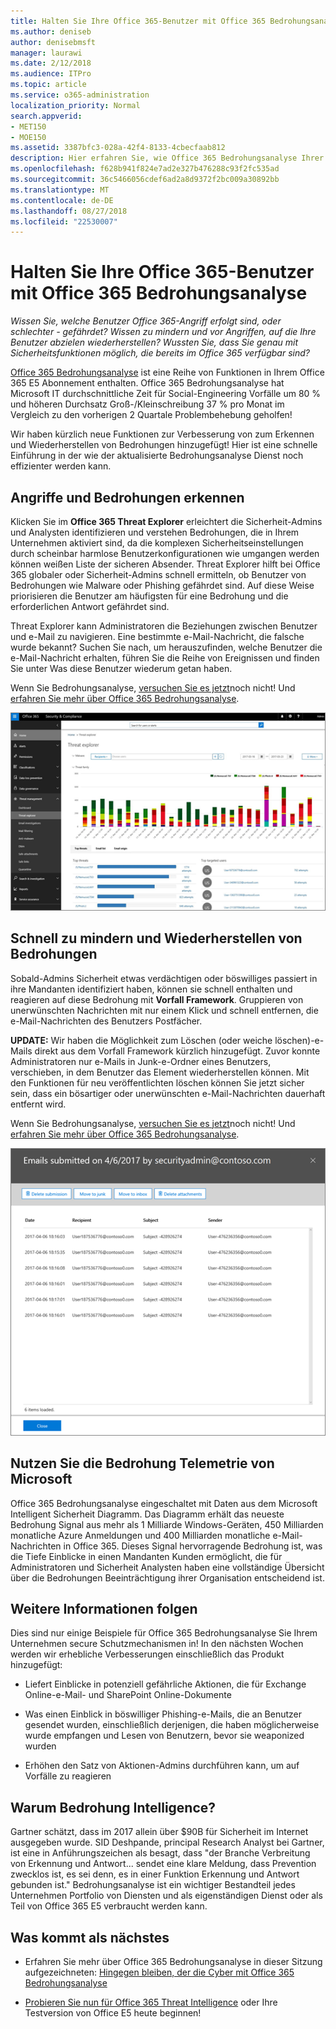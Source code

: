 ```yaml
---
title: Halten Sie Ihre Office 365-Benutzer mit Office 365 Bedrohungsanalyse
ms.author: deniseb
author: denisebmsft
manager: laurawi
ms.date: 2/12/2018
ms.audience: ITPro
ms.topic: article
ms.service: o365-administration
localization_priority: Normal
search.appverid:
- MET150
- MOE150
ms.assetid: 3387bfc3-028a-42f4-8133-4cbecfaab812
description: Hier erfahren Sie, wie Office 365 Bedrohungsanalyse Ihrer Organisation Angriffe und Bedrohungen, erkennen und schnell zu mindern und Wiederherstellen von Bedrohungen helfen kann.
ms.openlocfilehash: f628b941f824e7ad2e327b476288c93f2fc535ad
ms.sourcegitcommit: 36c5466056cdef6ad2a8d9372f2bc009a30892bb
ms.translationtype: MT
ms.contentlocale: de-DE
ms.lasthandoff: 08/27/2018
ms.locfileid: "22530007"
---
```

# <a name="keep-your-office-365-users-safe-with-office-365-threat-intelligence"></a>Halten Sie Ihre Office 365-Benutzer mit Office 365 Bedrohungsanalyse

 *Wissen Sie, welche Benutzer Office 365-Angriff erfolgt sind, oder schlechter - gefährdet? Wissen zu mindern und vor Angriffen, auf die Ihre Benutzer abzielen wiederherstellen? Wussten Sie, dass Sie genau mit Sicherheitsfunktionen möglich, die bereits im Office 365 verfügbar sind?* 
  
[Office 365 Bedrohungsanalyse](office-365-ti.md) ist eine Reihe von Funktionen in Ihrem Office 365 E5 Abonnement enthalten. Office 365 Bedrohungsanalyse hat Microsoft IT durchschnittliche Zeit für Social-Engineering Vorfälle um 80 % und höheren Durchsatz Groß-/Kleinschreibung 37 % pro Monat im Vergleich zu den vorherigen 2 Quartale Problembehebung geholfen! 
  
Wir haben kürzlich neue Funktionen zur Verbesserung von zum Erkennen und Wiederherstellen von Bedrohungen hinzugefügt! Hier ist eine schnelle Einführung in der wie der aktualisierte Bedrohungsanalyse Dienst noch effizienter werden kann.
  
## <a name="detect-intrusions-and-threats"></a>Angriffe und Bedrohungen erkennen

Klicken Sie im **Office 365 Threat Explorer** erleichtert die Sicherheit-Admins und Analysten identifizieren und verstehen Bedrohungen, die in Ihrem Unternehmen aktiviert sind, da die komplexen Sicherheitseinstellungen durch scheinbar harmlose Benutzerkonfigurationen wie umgangen werden können weißen Liste der sicheren Absender. Threat Explorer hilft bei Office 365 globaler oder Sicherheit-Admins schnell ermitteln, ob Benutzer von Bedrohungen wie Malware oder Phishing gefährdet sind. Auf diese Weise priorisieren die Benutzer am häufigsten für eine Bedrohung und die erforderlichen Antwort gefährdet sind. 
  
Threat Explorer kann Administratoren die Beziehungen zwischen Benutzer und e-Mail zu navigieren. Eine bestimmte e-Mail-Nachricht, die falsche wurde bekannt? Suchen Sie nach, um herauszufinden, welche Benutzer die e-Mail-Nachricht erhalten, führen Sie die Reihe von Ereignissen und finden Sie unter Was diese Benutzer wiederum getan haben.

Wenn Sie Bedrohungsanalyse, [versuchen Sie es jetzt](https://aka.ms/tryo365threatintel3)noch nicht! Und [erfahren Sie mehr über Office 365 Bedrohungsanalyse](https://aka.ms/readmoreabouto365threatintel).
  
![Screenshot der Bedrohung Explorer in Office 365, farbcodierte durch Malware-Familie](media/591338dd-252a-437d-b5f2-87aa42e74b0c.png)
  
## <a name="quickly-mitigate-and-recover-from-threats"></a>Schnell zu mindern und Wiederherstellen von Bedrohungen

Sobald-Admins Sicherheit etwas verdächtigen oder böswilliges passiert in ihre Mandanten identifiziert haben, können sie schnell enthalten und reagieren auf diese Bedrohung mit **Vorfall Framework**. Gruppieren von unerwünschten Nachrichten mit nur einem Klick und schnell entfernen, die e-Mail-Nachrichten des Benutzers Postfächer. 
  
 **UPDATE:** Wir haben die Möglichkeit zum Löschen (oder weiche löschen)-e-Mails direkt aus dem Vorfall Framework kürzlich hinzugefügt. Zuvor konnte Administratoren nur e-Mails in Junk-e-Ordner eines Benutzers, verschieben, in dem Benutzer das Element wiederherstellen können. Mit den Funktionen für neu veröffentlichten löschen können Sie jetzt sicher sein, dass ein bösartiger oder unerwünschten e-Mail-Nachrichten dauerhaft entfernt wird. 
  
Wenn Sie Bedrohungsanalyse, [versuchen Sie es jetzt](https://aka.ms/tryo365threatintel3)noch nicht! Und [erfahren Sie mehr über Office 365 Bedrohungsanalyse](https://aka.ms/readmoreabouto365threatintel).
  
![Screenshot der e-Mail-Liste der Vorfall-Wartung](media/9d8452d3-d8d2-4b26-81f9-76396e08dd17.png)
  
## <a name="leverage-the-threat-telemetry-of-microsoft"></a>Nutzen Sie die Bedrohung Telemetrie von Microsoft

Office 365 Bedrohungsanalyse eingeschaltet mit Daten aus dem Microsoft Intelligent Sicherheit Diagramm. Das Diagramm erhält das neueste Bedrohung Signal aus mehr als 1 Milliarde Windows-Geräten, 450 Milliarden monatliche Azure Anmeldungen und 400 Milliarden monatliche e-Mail-Nachrichten in Office 365. Dieses Signal hervorragende Bedrohung ist, was die Tiefe Einblicke in einen Mandanten Kunden ermöglicht, die für Administratoren und Sicherheit Analysten haben eine vollständige Übersicht über die Bedrohungen Beeinträchtigung ihrer Organisation entscheidend ist. 
  
## <a name="more-to-come"></a>Weitere Informationen folgen

Dies sind nur einige Beispiele für Office 365 Bedrohungsanalyse Sie Ihrem Unternehmen secure Schutzmechanismen in! In den nächsten Wochen werden wir erhebliche Verbesserungen einschließlich das Produkt hinzugefügt:
  
- Liefert Einblicke in potenziell gefährliche Aktionen, die für Exchange Online-e-Mail- und SharePoint Online-Dokumente
    
- Was einen Einblick in böswilliger Phishing-e-Mails, die an Benutzer gesendet wurden, einschließlich derjenigen, die haben möglicherweise wurde empfangen und Lesen von Benutzern, bevor sie weaponized wurden
    
- Erhöhen den Satz von Aktionen-Admins durchführen kann, um auf Vorfälle zu reagieren
    
## <a name="why-threat-intelligence"></a>Warum Bedrohung Intelligence?

Gartner schätzt, dass im 2017 allein über $90B für Sicherheit im Internet ausgegeben wurde. SID Deshpande, principal Research Analyst bei Gartner, ist eine in Anführungszeichen als besagt, dass "der Branche Verbreitung von Erkennung und Antwort... sendet eine klare Meldung, dass Prevention zwecklos ist, es sei denn, es in einer Funktion Erkennung und Antwort gebunden ist." Bedrohungsanalyse ist ein wichtiger Bestandteil jedes Unternehmen Portfolio von Diensten und als eigenständigen Dienst oder als Teil von Office 365 E5 verbraucht werden kann.
  
## <a name="whats-next"></a>Was kommt als nächstes

- Erfahren Sie mehr über Office 365 Bedrohungsanalyse in dieser Sitzung aufgezeichneten: [Hingegen bleiben, der die Cyber mit Office 365 Bedrohungsanalyse](https://myignite.microsoft.com/videos/53723)
    
- [Probieren Sie nun für Office 365 Threat Intelligence](https://aka.ms/tryo365threatintel3) oder Ihre Testversion von Office E5 heute beginnen! 
    

